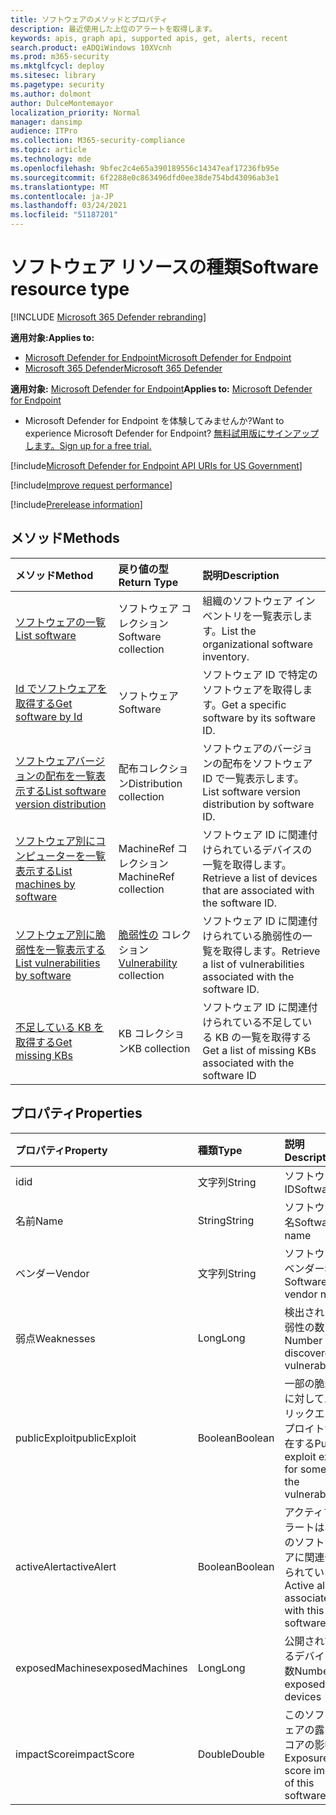```yaml
---
title: ソフトウェアのメソッドとプロパティ
description: 最近使用した上位のアラートを取得します。
keywords: apis, graph api, supported apis, get, alerts, recent
search.product: eADQiWindows 10XVcnh
ms.prod: m365-security
ms.mktglfcycl: deploy
ms.sitesec: library
ms.pagetype: security
ms.author: dolmont
author: DulceMontemayor
localization_priority: Normal
manager: dansimp
audience: ITPro
ms.collection: M365-security-compliance
ms.topic: article
ms.technology: mde
ms.openlocfilehash: 9bfec2c4e65a390189556c14347eaf17236fb95e
ms.sourcegitcommit: 6f2288e0c863496dfd0ee38de754bd43096ab3e1
ms.translationtype: MT
ms.contentlocale: ja-JP
ms.lasthandoff: 03/24/2021
ms.locfileid: "51187201"
---
```

# <a name="software-resource-type"></a><span data-ttu-id="65834-104">ソフトウェア リソースの種類</span><span class="sxs-lookup"><span data-stu-id="65834-104">Software resource type</span></span>

[!INCLUDE [Microsoft 365 Defender rebranding](../../includes/microsoft-defender.md)]

<span data-ttu-id="65834-105">**適用対象:**</span><span class="sxs-lookup"><span data-stu-id="65834-105">**Applies to:**</span></span>
- [<span data-ttu-id="65834-106">Microsoft Defender for Endpoint</span><span class="sxs-lookup"><span data-stu-id="65834-106">Microsoft Defender for Endpoint</span></span>](https://go.microsoft.com/fwlink/p/?linkid=2154037)
- [<span data-ttu-id="65834-107">Microsoft 365 Defender</span><span class="sxs-lookup"><span data-stu-id="65834-107">Microsoft 365 Defender</span></span>](https://go.microsoft.com/fwlink/?linkid=2118804)

<span data-ttu-id="65834-108">**適用対象:** [Microsoft Defender for Endpoint](https://go.microsoft.com/fwlink/?linkid=2154037)</span><span class="sxs-lookup"><span data-stu-id="65834-108">**Applies to:** [Microsoft Defender for Endpoint](https://go.microsoft.com/fwlink/?linkid=2154037)</span></span>

- <span data-ttu-id="65834-109">Microsoft Defender for Endpoint を体験してみませんか?</span><span class="sxs-lookup"><span data-stu-id="65834-109">Want to experience Microsoft Defender for Endpoint?</span></span> [<span data-ttu-id="65834-110">無料試用版にサインアップします。</span><span class="sxs-lookup"><span data-stu-id="65834-110">Sign up for a free trial.</span></span>](https://www.microsoft.com/microsoft-365/windows/microsoft-defender-atp?ocid=docs-wdatp-exposedapis-abovefoldlink)

[!include[Microsoft Defender for Endpoint API URIs for US Government](../../includes/microsoft-defender-api-usgov.md)]

[!include[Improve request performance](../../includes/improve-request-performance.md)]


[!include[Prerelease information](../../includes/prerelease.md)]

## <a name="methods"></a><span data-ttu-id="65834-111">メソッド</span><span class="sxs-lookup"><span data-stu-id="65834-111">Methods</span></span>

<span data-ttu-id="65834-112">メソッド</span><span class="sxs-lookup"><span data-stu-id="65834-112">Method</span></span> |<span data-ttu-id="65834-113">戻り値の型</span><span class="sxs-lookup"><span data-stu-id="65834-113">Return Type</span></span> |<span data-ttu-id="65834-114">説明</span><span class="sxs-lookup"><span data-stu-id="65834-114">Description</span></span>
:---|:---|:---
[<span data-ttu-id="65834-115">ソフトウェアの一覧</span><span class="sxs-lookup"><span data-stu-id="65834-115">List software</span></span>](get-software.md) | <span data-ttu-id="65834-116">ソフトウェア コレクション</span><span class="sxs-lookup"><span data-stu-id="65834-116">Software collection</span></span> | <span data-ttu-id="65834-117">組織のソフトウェア インベントリを一覧表示します。</span><span class="sxs-lookup"><span data-stu-id="65834-117">List the organizational software inventory.</span></span>
[<span data-ttu-id="65834-118">Id でソフトウェアを取得する</span><span class="sxs-lookup"><span data-stu-id="65834-118">Get software by Id</span></span>](get-software-by-id.md) | <span data-ttu-id="65834-119">ソフトウェア</span><span class="sxs-lookup"><span data-stu-id="65834-119">Software</span></span> | <span data-ttu-id="65834-120">ソフトウェア ID で特定のソフトウェアを取得します。</span><span class="sxs-lookup"><span data-stu-id="65834-120">Get a specific software by its software ID.</span></span>
[<span data-ttu-id="65834-121">ソフトウェアバージョンの配布を一覧表示する</span><span class="sxs-lookup"><span data-stu-id="65834-121">List software version distribution</span></span>](get-software-ver-distribution.md)| <span data-ttu-id="65834-122">配布コレクション</span><span class="sxs-lookup"><span data-stu-id="65834-122">Distribution collection</span></span> | <span data-ttu-id="65834-123">ソフトウェアのバージョンの配布をソフトウェア ID で一覧表示します。</span><span class="sxs-lookup"><span data-stu-id="65834-123">List software version distribution by software ID.</span></span>
[<span data-ttu-id="65834-124">ソフトウェア別にコンピューターを一覧表示する</span><span class="sxs-lookup"><span data-stu-id="65834-124">List machines by software</span></span>](get-machines-by-software.md)| <span data-ttu-id="65834-125">MachineRef コレクション</span><span class="sxs-lookup"><span data-stu-id="65834-125">MachineRef collection</span></span> | <span data-ttu-id="65834-126">ソフトウェア ID に関連付けられているデバイスの一覧を取得します。</span><span class="sxs-lookup"><span data-stu-id="65834-126">Retrieve a list of devices that are associated with the software ID.</span></span>
[<span data-ttu-id="65834-127">ソフトウェア別に脆弱性を一覧表示する</span><span class="sxs-lookup"><span data-stu-id="65834-127">List vulnerabilities by software</span></span>](get-vuln-by-software.md) | <span data-ttu-id="65834-128">[脆弱性の](vulnerability.md) コレクション</span><span class="sxs-lookup"><span data-stu-id="65834-128">[Vulnerability](vulnerability.md) collection</span></span> | <span data-ttu-id="65834-129">ソフトウェア ID に関連付けられている脆弱性の一覧を取得します。</span><span class="sxs-lookup"><span data-stu-id="65834-129">Retrieve a list of vulnerabilities associated with the software ID.</span></span>
[<span data-ttu-id="65834-130">不足している KB を取得する</span><span class="sxs-lookup"><span data-stu-id="65834-130">Get missing KBs</span></span>](get-missing-kbs-software.md) | <span data-ttu-id="65834-131">KB コレクション</span><span class="sxs-lookup"><span data-stu-id="65834-131">KB collection</span></span> | <span data-ttu-id="65834-132">ソフトウェア ID に関連付けられている不足している KB の一覧を取得する</span><span class="sxs-lookup"><span data-stu-id="65834-132">Get a list of missing KBs associated with the software ID</span></span>

## <a name="properties"></a><span data-ttu-id="65834-133">プロパティ</span><span class="sxs-lookup"><span data-stu-id="65834-133">Properties</span></span>

<span data-ttu-id="65834-134">プロパティ</span><span class="sxs-lookup"><span data-stu-id="65834-134">Property</span></span> |   <span data-ttu-id="65834-135">種類</span><span class="sxs-lookup"><span data-stu-id="65834-135">Type</span></span>   |   <span data-ttu-id="65834-136">説明</span><span class="sxs-lookup"><span data-stu-id="65834-136">Description</span></span>
:---|:---|:---
<span data-ttu-id="65834-137">id</span><span class="sxs-lookup"><span data-stu-id="65834-137">id</span></span> | <span data-ttu-id="65834-138">文字列</span><span class="sxs-lookup"><span data-stu-id="65834-138">String</span></span> | <span data-ttu-id="65834-139">ソフトウェア ID</span><span class="sxs-lookup"><span data-stu-id="65834-139">Software ID</span></span>
<span data-ttu-id="65834-140">名前</span><span class="sxs-lookup"><span data-stu-id="65834-140">Name</span></span> | <span data-ttu-id="65834-141">String</span><span class="sxs-lookup"><span data-stu-id="65834-141">String</span></span> | <span data-ttu-id="65834-142">ソフトウェア名</span><span class="sxs-lookup"><span data-stu-id="65834-142">Software name</span></span>
<span data-ttu-id="65834-143">ベンダー</span><span class="sxs-lookup"><span data-stu-id="65834-143">Vendor</span></span> | <span data-ttu-id="65834-144">文字列</span><span class="sxs-lookup"><span data-stu-id="65834-144">String</span></span> | <span data-ttu-id="65834-145">ソフトウェア ベンダー名</span><span class="sxs-lookup"><span data-stu-id="65834-145">Software vendor name</span></span>
<span data-ttu-id="65834-146">弱点</span><span class="sxs-lookup"><span data-stu-id="65834-146">Weaknesses</span></span> | <span data-ttu-id="65834-147">Long</span><span class="sxs-lookup"><span data-stu-id="65834-147">Long</span></span> | <span data-ttu-id="65834-148">検出された脆弱性の数</span><span class="sxs-lookup"><span data-stu-id="65834-148">Number of discovered vulnerabilities</span></span>
<span data-ttu-id="65834-149">publicExploit</span><span class="sxs-lookup"><span data-stu-id="65834-149">publicExploit</span></span> | <span data-ttu-id="65834-150">Boolean</span><span class="sxs-lookup"><span data-stu-id="65834-150">Boolean</span></span> | <span data-ttu-id="65834-151">一部の脆弱性に対してパブリックエクスプロイトが存在する</span><span class="sxs-lookup"><span data-stu-id="65834-151">Public exploit exists for some of the vulnerabilities</span></span>
<span data-ttu-id="65834-152">activeAlert</span><span class="sxs-lookup"><span data-stu-id="65834-152">activeAlert</span></span> | <span data-ttu-id="65834-153">Boolean</span><span class="sxs-lookup"><span data-stu-id="65834-153">Boolean</span></span> | <span data-ttu-id="65834-154">アクティブアラートは、このソフトウェアに関連付けられている</span><span class="sxs-lookup"><span data-stu-id="65834-154">Active alert is associated with this software</span></span>
<span data-ttu-id="65834-155">exposedMachines</span><span class="sxs-lookup"><span data-stu-id="65834-155">exposedMachines</span></span> | <span data-ttu-id="65834-156">Long</span><span class="sxs-lookup"><span data-stu-id="65834-156">Long</span></span> | <span data-ttu-id="65834-157">公開されているデバイスの数</span><span class="sxs-lookup"><span data-stu-id="65834-157">Number of exposed devices</span></span>
<span data-ttu-id="65834-158">impactScore</span><span class="sxs-lookup"><span data-stu-id="65834-158">impactScore</span></span> | <span data-ttu-id="65834-159">Double</span><span class="sxs-lookup"><span data-stu-id="65834-159">Double</span></span> | <span data-ttu-id="65834-160">このソフトウェアの露出スコアの影響</span><span class="sxs-lookup"><span data-stu-id="65834-160">Exposure score impact of this software</span></span>

